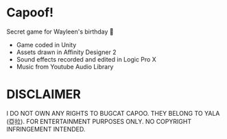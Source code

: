 # Capoof!

Secret game for Wayleen's birthday 🤫

- Game coded in Unity
- Assets drawn in Affinity Designer 2
- Sound effects recorded and edited in Logic Pro X
- Music from Youtube Audio Library

# DISCLAIMER

I DO NOT OWN ANY RIGHTS TO BUGCAT CAPOO. THEY BELONG TO YALA (亞拉). FOR ENTERTAINMENT PURPOSES ONLY. NO COPYRIGHT INFRINGEMENT INTENDED.
